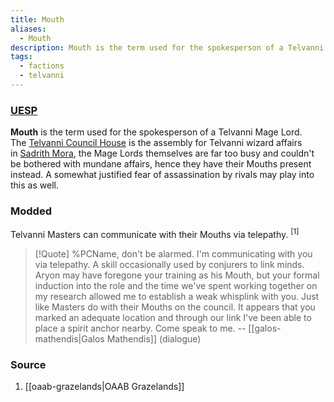 ```yaml
---
title: Mouth
aliases:
  - Mouth
description: Mouth is the term used for the spokesperson of a Telvanni Mage Lord.
tags:
  - factions
  - telvanni
---
```

### [UESP](https://en.uesp.net/wiki/Morrowind:Mouth)
**Mouth** is the term used for the spokesperson of a Telvanni Mage Lord. The [Telvanni Council House](https://en.uesp.net/wiki/Morrowind:Telvanni_Council_House "Morrowind:Telvanni Council House") is the assembly for Telvanni wizard affairs in [Sadrith Mora](https://en.uesp.net/wiki/Morrowind:Sadrith_Mora "Morrowind:Sadrith Mora"), the Mage Lords themselves are far too busy and couldn't be bothered with mundane affairs, hence they have their Mouths present instead. A somewhat justified fear of assassination by rivals may play into this as well.
### Modded
Telvanni Masters can communicate with their Mouths via telepathy. <sup>[1]</sup>

>[!Quote]
>%PCName, don't be alarmed. I'm communicating with you via telepathy. A skill occasionally used by conjurers to link minds. Aryon may have foregone your training as his Mouth, but your formal induction into the role and the time we've spent working together on my research allowed me to establish a weak whisplink with you. Just like Masters do with their Mouths on the council. It appears that you marked an adequate location and through our link I've been able to place a spirit anchor nearby. Come speak to me.
>-- [[galos-mathendis|Galos Mathendis]] (dialogue)
### Source
1. [[oaab-grazelands|OAAB Grazelands]]